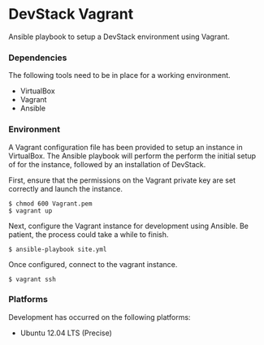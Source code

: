 # DevStack Vagrant

Ansible playbook to setup a DevStack environment using Vagrant.

### Dependencies

The following tools need to be in place for a working environment.

* VirtualBox
* Vagrant
* Ansible


### Environment

A Vagrant configuration file has been provided to setup an instance in VirtualBox. The Ansible playbook will perform the perform the initial setup of for the instance, followed by an installation of DevStack.

First, ensure that the permissions on the Vagrant private key are set correctly and launch the instance.

    $ chmod 600 Vagrant.pem
    $ vagrant up

Next, configure the Vagrant instance for development using Ansible. Be patient, the process could take a while to finish.

    $ ansible-playbook site.yml

Once configured, connect to the vagrant instance.

    $ vagrant ssh


### Platforms

Development has occurred on the following platforms:

* Ubuntu 12.04 LTS (Precise)
